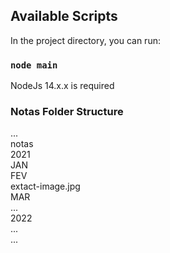 ## Available Scripts

In the project directory, you can run:

### `node main`

NodeJs 14.x.x is required

### Notas Folder Structure
...  
notas  
  2021  
    JAN  
    FEV  
      extact-image.jpg  
    MAR  
    ...  
  2022  
  ...  
...  